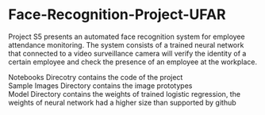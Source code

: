 # Face-Recognition-Project-UFAR

Project S5 presents an automated face recognition system for employee attendance monitoring.
The system consists of a trained neural network that connected to a video surveillance camera
will verify the identity of a certain employee and check the presence of an employee at the
workplace. 

Notebooks Direcotry contains the code of the project <br />
Sample Images Directory contains the image prototypes <br />
Model Directory contains the weights of trained logistic regression, the weights of neural network had a higher size than supported by github<br />
